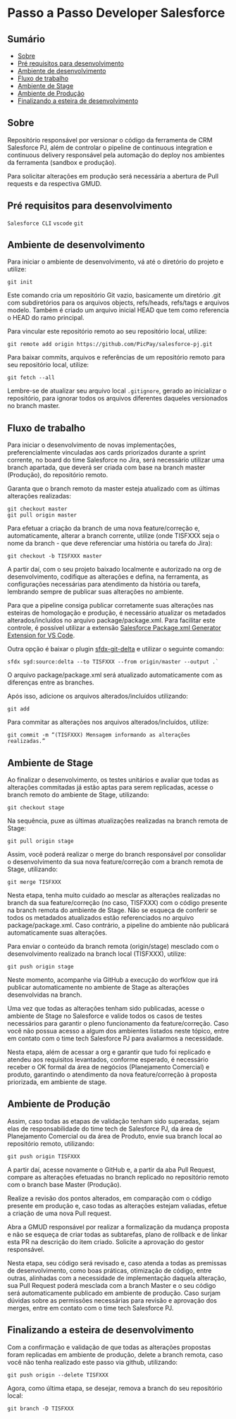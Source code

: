 # Passo a Passo Developer Salesforce

## Sumário

- [Sobre](#Sobre)
- [Pré requisitos para desenvolvimento](#Pré-requisitos-para-desenvolvimento)
- [Ambiente de desenvolvimento](#Ambiente-de-desenvolvimento)
- [Fluxo de trabalho](#Fluxo-de-trabalho)
- [Ambiente de Stage](#Ambiente-de-Stage)
- [Ambiente de Produção](#Ambiente-de-Produção)
- [Finalizando a esteira de desenvolvimento](#Finalizando-a-esteira-de-desenvolvimento)

## Sobre

Repositório responsável por versionar o código da ferramenta de CRM Salesforce PJ, além de controlar o pipeline de continuous integration e continuous delivery responsável pela automação do deploy nos ambientes da ferramenta (sandbox e produção).

Para solicitar alterações em produção será necessária a abertura de Pull requests e da respectiva GMUD.

## Pré requisitos para desenvolvimento

`Salesforce CLI`
`vscode`
`git`

## Ambiente de desenvolvimento

Para iniciar o ambiente de desenvolvimento, vá até o diretório do projeto e utilize:

```
git init
```

Este comando cria um repositório Git vazio, basicamente um diretório .git com subdiretórios para os arquivos objects, refs/heads, refs/tags e arquivos modelo. Também é criado um arquivo inicial HEAD que tem como referencia o HEAD do ramo principal.


Para vincular este repositório remoto ao seu repositório local, utilize:

```
git remote add origin https://github.com/PicPay/salesforce-pj.git
```

Para baixar commits, arquivos e referências de um repositório remoto para seu repositório local, utilize:

```
git fetch --all
```

Lembre-se de atualizar seu arquivo local `.gitignore`, gerado ao inicializar o repositório, para ignorar todos os arquivos diferentes daqueles versionados no branch master.

## Fluxo de trabalho

Para iniciar o desenvolvimento de novas implementações, preferencialmente vinculadas aos cards priorizados durante a sprint corrente, no board do time Salesforce no Jira, será necessário utilizar uma branch apartada, que deverá ser criada com base na branch master (Produção), do repositório remoto. 

Garanta que o branch remoto da master esteja atualizado com as últimas alterações realizadas:

```
git checkout master
git pull origin master
```

Para efetuar a criação da branch de uma nova feature/correção e, automaticamente, alterar a branch corrente, utilize (onde TISFXXX seja o nome da branch - que deve referenciar uma história ou tarefa do Jira):
```
git checkout -b TISFXXX master
```

A partir daí, com o seu projeto baixado localmente e autorizado na org de desenvolvimento, codifique as alterações e defina, na ferramenta, as configurações necessárias para atendimento da história ou tarefa, lembrando sempre de publicar suas alterações no ambiente.

Para que a pipeline consiga publicar corretamente suas alterações nas esteiras de homologação e produção, é necessário atualizar os metadados alterados/incluídos no arquivo package/package.xml. Para facilitar este controle, é possível utilizar a extensão [Salesforce Package.xml Generator Extension for VS Code](https://marketplace.visualstudio.com/items?itemName=VignaeshRamA.sfdx-package-xml-generator). 

Outra opção é baixar o plugin [sfdx-git-delta](https://github.com/scolladon/sfdx-git-delta) e utilizar o seguinte comando:

 ```
sfdx sgd:source:delta --to TISFXXX --from origin/master --output .`
 ```

O arquivo package/package.xml será atualizado automaticamente com as diferenças entre as branches.

Após isso, adicione os arquivos alterados/incluídos utilizando:
```
git add
```

Para commitar as alterações nos arquivos alterados/incluídos, utilize:
```
git commit -m “(TISFXXX) Mensagem informando as alterações realizadas.”
```

## Ambiente de Stage

Ao finalizar o desenvolvimento, os testes unitários e avaliar que todas as alterações commitadas já estão aptas para serem replicadas, acesse o branch remoto do ambiente de Stage, utilizando:
```
git checkout stage
```

Na sequência, puxe as últimas atualizações realizadas na branch remota de Stage:

```
git pull origin stage
```

Assim, você poderá realizar o merge do branch responsável por consolidar o desenvolvimento da sua nova feature/correção com a branch remota de Stage, utilizando:
```
git merge TISFXXX
```

Nesta etapa, tenha muito cuidado ao mesclar as alterações realizadas no branch da sua feature/correção (no caso, TISFXXX) com o código presente na branch remota do ambiente de Stage. Não se esqueça de conferir se todos os metadados atualizados estão referenciados no arquivo package/package.xml. Caso contrário, a pipeline do ambiente não publicará automaticamente suas alterações.

Para enviar o conteúdo da branch remota (origin/stage) mesclado com o desenvolvimento realizado na branch local (TISFXXX), utilize:
```
git push origin stage
```

Neste momento, acompanhe via GitHub a execução do worfklow que irá publicar automaticamente no ambiente de Stage as alterações desenvolvidas na branch.

Uma vez que todas as alterações tenham sido publicadas, acesse o ambiente de Stage no Salesforce e valide todos os casos de testes necessários para garantir o pleno funcionamento da feature/correção. Caso você não possua acesso a algum dos ambientes listados neste tópico, entre em contato com o time tech Salesforce PJ para avaliarmos a necessidade.

Nesta etapa, além de acessar a org e garantir que tudo foi replicado e atendeu aos requisitos levantados, conforme esperado, é necessário receber o OK formal da área de negócios (Planejamento Comercial) e produto, garantindo o atendimento da nova feature/correção à proposta priorizada, em ambiente de stage.

## Ambiente de Produção

Assim, caso todas as etapas de validação tenham sido superadas, sejam elas de responsabilidade do time tech de Salesforce PJ, da área de Planejamento Comercial ou da área de Produto, envie sua branch local ao repositório remoto, utilizando:
```
git push origin TISFXXX
```

A partir daí, acesse novamente o GitHub e, a partir da aba Pull Request, compare as alterações efetuadas no branch replicado no repositório remoto com o branch base Master (Produção).

Realize a revisão dos pontos alterados, em comparação com o código presente em produção e, caso todas as alterações estejam valiadas, efetue a criação de uma nova Pull request.

Abra a GMUD responsável por realizar a formalização da mudança proposta e não se esqueça de criar todas as subtarefas, plano de rollback e de linkar esta PR na descrição do item criado. Solicite a aprovação do gestor responsável.

Nesta etapa, seu código será revisado e, caso atenda a todas as premissas de desenvolvimento, como boas práticas, otimização de código, entre outras, alinhadas com a necessidade de implementação daquela alteração, sua Pull Request poderá mesclada com a branch Master e o seu código será automaticamente publicado em ambiente de produção. Caso surjam dúvidas sobre as permissões necessárias para revisão e aprovação dos merges, entre em contato com o time tech Salesforce PJ.

## Finalizando a esteira de desenvolvimento

Com a confirmação e validação de que todas as alterações propostas foram replicadas em ambiente de produção, delete a branch remota, caso você não tenha realizado este passo via github, utilizando:
```
git push origin --delete TISFXXX
```

Agora, como última etapa, se desejar, remova a branch do seu repositório local:
```
git branch -D TISFXXX
```

